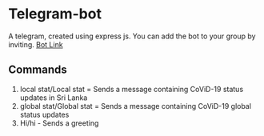 # Telegram-bot
A telegram, created using express js. You can add the bot to your group by inviting. [Bot Link](https://t.me/rw9_bot)
## Commands

1. local stat/Local stat = Sends a message containing CoViD-19 status updates in Sri Lanka
2. global stat/Global stat = Sends a message containing CoViD-19 global status updates
2. Hi/hi - Sends a greeting
